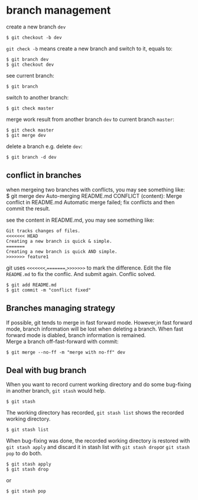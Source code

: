 branch management
=================
create a new branch `dev`

	$ git checkout -b dev
	
`git check -b` means create a new branch and switch to it, equals to:  

	$ git branch dev
	$ git checkout dev

see current branch:  

	$ git branch

switch to another branch:  

	$ git check master

merge work result from another branch `dev` to current branch `master`:  

	$ git check master
	$ git merge dev 

delete a branch e.g. delete `dev`:  

	$ git branch -d dev

conflict in branches
-------------------
when mergeing two branches with conflicts, you may see something like:  
	$ git merge dev
	Auto-merging README.md
	CONFLICT (content): Merge conflict in README.md
	Automatic merge failed; fix conflicts and then commit the result.

see the content in README.md, you may see something like:  
    
    Git tracks changes of files.
    <<<<<<< HEAD
    Creating a new branch is quick & simple.
    =======
    Creating a new branch is quick AND simple.
    >>>>>>> feature1

git uses `<<<<<<<`,`=======`,`>>>>>>>` to mark the difference.
Edit the file `README.md` to fix the conflic. And submit again.
Conflic solved.

    $ git add README.md
    $ git commit -m "conflict fixed"

Branches managing strategy
--------------------------
If possible, git tends to merge in fast forward mode. However,in fast forward mode, branch information will be lost when deleting a branch. When fast forward mode is diabled, branch information is remained.  
Merge a branch off-fast-forward with commit:  
    
    $ git merge --no-ff -m "merge with no-ff" dev

Deal with bug branch
--------------------
When you want to record current working directory and do some bug-fixing in another branch, `git stash` would help.

    $ git stash

The working directory has recorded, `git stash list` shows the recorded working directory.

    $ git stash list

When bug-fixing was done, the recorded working directory is restored with `git stash apply` and discard it in stash list with `git stash drop`or `git stash pop` to do both.

    $ git stash apply
    $ git stash drop

or

    $ git stash pop


